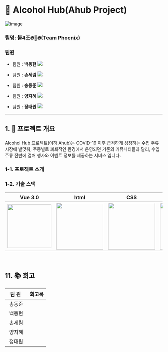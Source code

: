 # 🍷 Alcohol Hub(Ahub Project)
![image](https://github.com/4jo-Phoenix/Alcohol_hub/assets/108782390/09e4c600-a088-4b1b-97d8-9f67b80e7e03)

### 팀명: 불4조🔥🦅🔥(Team Phoenix)
### 팀원

- 팀원 : **백동현**
[<img src="https://img.shields.io/badge/Github-Link-181717?logo=Github">](https://github.com/dongh810)

- 팀원 : **손세림**
[<img src="https://img.shields.io/badge/Github-Link-181717?logo=Github">](https://github.com/bucky1005)

- 팀원 : **송동준**
[<img src="https://img.shields.io/badge/Github-Link-181717?logo=Github">](https://github.com/dongjunsong)

- 팀원 : **양지혜**
[<img src="https://img.shields.io/badge/Github-Link-181717?logo=Github">](https://github.com/Jihye1101)

- 팀원 : **정태원**
[<img src="https://img.shields.io/badge/Github-Link-181717?logo=Github">](https://github.com/t4e1)

---
##  <p id="1">1. 📑 프로젝트 개요</p>
Alcohol Hub 프로젝트(이하 Ahub)는 COVID-19 이후 급격하게 성장하는 수입 주류 시장에 발맞춰, 주종별로 폐쇄적인 환경에서 운영되던 기존의 커뮤니티들과 달리, 수입 주류 전반에 걸쳐 행사와 이벤트 정보를 제공하는 서비스 입니다.
### <p id="1-1">1-1. 프로젝트 소개</p>
> 
### <p id="1-2">1-2. 기술 스택</p>

|Vue 3.0|html|CSS|JavaScript|
|---|---|---|---|
|<img src="https://github.com/beyond-sw-camp/be04-3rd-TeamPhoenix-ahub/blob/feature-post-check/img/Vue.png" height="140" />|<img src="https://github.com/beyond-sw-camp/be04-3rd-TeamPhoenix-ahub/blob/feature-post-check/img/css.png" height="150" />|<img src="https://github.com/beyond-sw-camp/be04-3rd-TeamPhoenix-ahub/blob/feature-post-check/img/html.png" height="150" />|<img src="https://github.com/beyond-sw-camp/be04-3rd-TeamPhoenix-ahub/blob/feature-post-check/img/js.png" height="150" />|

<br>

## <p id="11">11. 📚 회고</p>

|&nbsp;&nbsp;팀&nbsp;원&nbsp;&nbsp;&nbsp;|회고록|
|:---:|---|
|송동준||
|백동현||
|손세림||
|양지혜||
|정태원||
